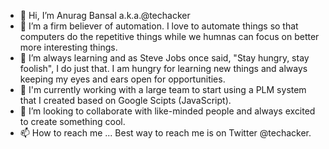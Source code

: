 - 👋 Hi, I’m Anurag Bansal a.k.a.@techacker
- 👀 I’m a firm believer of automation. I love to automate things so that computers do the repetitive things while we humnas can focus on better more interesting things.
- 🌱 I’m always learning and as Steve Jobs once said, "Stay hungry, stay foolish", I do just that. I am hungry for learning new things and always keeping my eyes and ears open for opportunities.
- 🌱 I'm currently working with a large team to start using a PLM system that I created based on Google Scipts (JavaScript). 
- 💞️ I’m looking to collaborate with like-minded people and always excited to create something cool.
- 📫 How to reach me ... 
      Best way to reach me is on Twitter @techacker.

<!---
techacker/techacker is a ✨ special ✨ repository because its `README.md` (this file) appears on your GitHub profile.
You can click the Preview link to take a look at your changes.
--->
